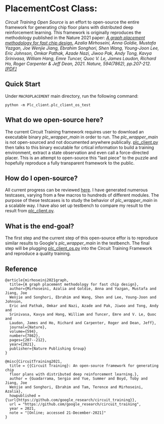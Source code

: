 # PlacementCost Class:
*Circuit Training Open Source* is an effort to open-source the entire framework for generating chip floor plans
with distributed deep reinforcement learning. This framework is originally reproduces the
methodology published in the Nature 2021 paper:
*[A graph placement methodology for fast chip design.](https://www.nature.com/articles/s41586-021-03544-w)
Azalia Mirhoseini, Anna Goldie, Mustafa Yazgan, Joe Wenjie Jiang, Ebrahim
Songhori, Shen Wang, Young-Joon Lee, Eric Johnson, Omkar Pathak, Azade Nazi,
Jiwoo Pak, Andy Tong, Kavya Srinivasa, William Hang, Emre Tuncer, Quoc V. Le,
James Laudon, Richard Ho, Roger Carpenter & Jeff Dean, 2021. Nature, 594(7862),
pp.207-212.
[[PDF]](https://www.nature.com/articles/s41586-021-03544-w.epdf?sharing_token=tYaxh2mR5EozfsSL0WHZLdRgN0jAjWel9jnR3ZoTv0PW0K0NmVrRsFPaMa9Y5We9O4Hqf_liatg-lvhiVcYpHL_YQpqkurA31sxqtmA-E1yNUWVMMVSBxWSp7ZFFIWawYQYnEXoBE4esRDSWqubhDFWUPyI5wK_5B_YIO-D_kS8%3D)*

## Quick Start
Under `MACROPLACEMENT` main directory, run the following command:
```
python -m Plc_client.plc_client_os_test

```

## What do we open-source here?
The current Circuit Training framework requires user to download an executable binary <em>plc_wrapper_main</em> in order to run. The <em>plc_wrapper_main</em> is not open-sourced and not documented anywhere publically. [plc_client.py](https://github.com/google-research/circuit_training/blob/main/circuit_training/environment/plc_client.py) then talks to this binary excutable for crtical information to build a training environment, extract a state observation and even call a force-directed placer. This is an attempt to open-source this "last piece" to the puzzle and hopefully reproduce a fully transparent framework to the public.

## How do I open-source?

All current progress can be reviewed [here](https://github.com/Dinple/circuit_training_os/blob/main/circuit_training/environment/plc_client_os.py). I have generated numerous testcases, varying from a few macros to hundreds of different modules. The purpose of these testcases is to study the behavior of <em>plc_wrapper_main</em> in a scalable way. I have also set up testbench to compare my result to the result from [plc_client.py](https://github.com/Dinple/circuit_training_os/blob/main/circuit_training/environment/plc_client.py).

## What is the end-goal?

The first step and the current step of this open-source effor is to reproduce similar results to Google's <em>plc_wrapper_main</em> in the testbench. The final step will be plugging [plc_client_os.py](https://github.com/Dinple/circuit_training_os/blob/main/circuit_training/environment/plc_client_os.py) into the Circuit Training Framework and reproduce a quality training.

## Reference

```
@article{mirhoseini2021graph,
  title={A graph placement methodology for fast chip design},
  author={Mirhoseini, Azalia and Goldie, Anna and Yazgan, Mustafa and Jiang, Joe
  Wenjie and Songhori, Ebrahim and Wang, Shen and Lee, Young-Joon and Johnson,
  Eric and Pathak, Omkar and Nazi, Azade and Pak, Jiwoo and Tong, Andy and
  Srinivasa, Kavya and Hang, William and Tuncer, Emre and V. Le, Quoc and
  Laudon, James and Ho, Richard and Carpenter, Roger and Dean, Jeff},
  journal={Nature},
  volume={594},
  number={7862},
  pages={207--212},
  year={2021},
  publisher={Nature Publishing Group}
}
```

```
@misc{CircuitTraining2021,
  title = {{Circuit Training}: An open-source framework for generating chip
  floor plans with distributed deep reinforcement learning.},
  author = {Guadarrama, Sergio and Yue, Summer and Boyd, Toby and Jiang, Joe
  Wenjie and Songhori, Ebrahim and Tam, Terence and Mirhoseini, Azalia},
  howpublished = {\url{https://github.com/google_research/circuit_training}},
  url = "https://github.com/google_research/circuit_training",
  year = 2021,
  note = "[Online; accessed 21-December-2021]"
}
```
